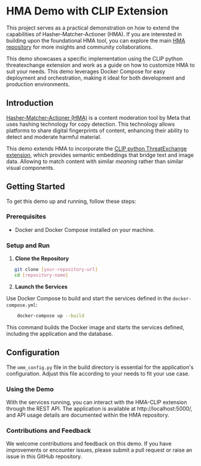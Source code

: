 # HMA Demo with CLIP Extension

This project serves as a practical demonstration on how to extend the capabilities of Hasher-Matcher-Actioner (HMA). If you are interested in building upon the foundational HMA tool, you can explore the main [HMA repository](https://github.com/facebook/ThreatExchange/tree/main/hasher-matcher-actioner) for more insights and community collaborations.

This demo showcases a specific implementation using the CLIP python threatexchange extension and work as a guide on how to customize HMA to suit your needs. This demo leverages Docker Compose for easy deployment and orchestration, making it ideal for both development and production environments.

## Introduction

[Hasher-Matcher-Actioner (HMA)](https://github.com/facebook/ThreatExchange/tree/main/hasher-matcher-actioner) is a content moderation tool by Meta that uses hashing technology for copy detection. This technology allows platforms to share digital fingerprints of content, enhancing their ability to detect and moderate harmful material.

This demo extends HMA to incorporate the [CLIP python ThreatExchange extension](https://pypi.org/project/tx-extension-clip/), which provides semantic embeddings that bridge text and image data. Allowing to match content with similar _meaning_ rather than similar visual components.

## Getting Started

To get this demo up and running, follow these steps:

### Prerequisites

- Docker and Docker Compose installed on your machine.

### Setup and Run

1. **Clone the Repository**

```bash
   git clone [your-repository-url]
   cd [repository-name]
```

2. **Launch the Services**

Use Docker Compose to build and start the services defined in the `docker-compose.yml`:

```bash
    docker-compose up --build
```

This command builds the Docker image and starts the services defined, including the application and the database.

## Configuration

The `omm_config.py` file in the build directory is essential for the application's configuration. Adjust this file according to your needs to fit your use case.

### Using the Demo

With the services running, you can interact with the HMA-CLIP extension through the REST API. The application is available at http://localhost:5000/, and API usage details are documented within the HMA repository.

### Contributions and Feedback

We welcome contributions and feedback on this demo. If you have improvements or encounter issues, please submit a pull request or raise an issue in this GitHub repository.
